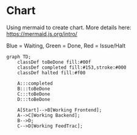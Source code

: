 # Chart
Using mermaid to create chart. More details here: https://mermaid.js.org/intro/

Blue = Waiting,
Green = Done,
Red = Issue/Halt

```mermaid
graph TD;
    classDef toBeDone fill:#00f
    classDef completed fill:#153,stroke:#000
    classDef halted fill:#f00
    
    A:::completed
    B:::toBeDone
    C:::toBeDone
    D:::toBeDone
    
    A[Start]-->B[Working Frontend];
    A-->C[Working Backend];
    B-->D;
    C-->D[Working FeedTrac];
    
    
```
